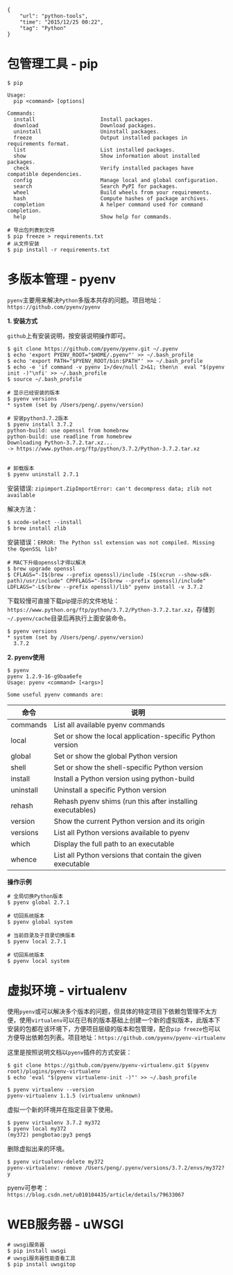 ```
{
    "url": "python-tools",
    "time": "2015/12/25 00:22",
    "tag": "Python"
}
```

# 包管理工具 - pip

```
$ pip

Usage:
  pip <command> [options]

Commands:
  install                     Install packages.
  download                    Download packages.
  uninstall                   Uninstall packages.
  freeze                      Output installed packages in requirements format.
  list                        List installed packages.
  show                        Show information about installed packages.
  check                       Verify installed packages have compatible dependencies.
  config                      Manage local and global configuration.
  search                      Search PyPI for packages.
  wheel                       Build wheels from your requirements.
  hash                        Compute hashes of package archives.
  completion                  A helper command used for command completion.
  help                        Show help for commands.
```

```
# 导出包列表到文件
$ pip freeze > requirements.txt
# 从文件安装
$ pip install -r requirements.txt
```

# 多版本管理 - pyenv

`pyenv`主要用来解决`Python`多版本共存的问题。项目地址：`https://github.com/pyenv/pyenv`

**1. 安装方式**

`github`上有安装说明，按安装说明操作即可。

```
$ git clone https://github.com/pyenv/pyenv.git ~/.pyenv
$ echo 'export PYENV_ROOT="$HOME/.pyenv"' >> ~/.bash_profile
$ echo 'export PATH="$PYENV_ROOT/bin:$PATH"' >> ~/.bash_profile
$ echo -e 'if command -v pyenv 1>/dev/null 2>&1; then\n  eval "$(pyenv init -)"\nfi' >> ~/.bash_profile
$ source ~/.bash_profile

# 显示已经安装的版本
$ pyenv versions
* system (set by /Users/peng/.pyenv/version)

# 安装python3.7.2版本
$ pyenv install 3.7.2
python-build: use openssl from homebrew
python-build: use readline from homebrew
Downloading Python-3.7.2.tar.xz...
-> https://www.python.org/ftp/python/3.7.2/Python-3.7.2.tar.xz


# 卸载版本
$ pyenv uninstall 2.7.1
```

安装错误: `zipimport.ZipImportError: can't decompress data; zlib not available`

解决方法：

```
$ xcode-select --install
$ brew install zlib
```

安装错误：`ERROR: The Python ssl extension was not compiled. Missing the OpenSSL lib?`

```
# MAC下升级openssl才得以解决
$ brew upgrade openssl
$ CFLAGS="-I$(brew --prefix openssl)/include -I$(xcrun --show-sdk-path)/usr/include" CPPFLAGS="-I$(brew --prefix openssl)/include" LDFLAGS="-L$(brew --prefix openssl)/lib" pyenv install -v 3.7.2
```


下载较慢可直接下载pip提示的文件地址：`https://www.python.org/ftp/python/3.7.2/Python-3.7.2.tar.xz`，存储到 `~/.pyenv/cache`目录后再执行上面安装命令。

```
$ pyenv versions
* system (set by /Users/peng/.pyenv/version)
  3.7.2
```


**2. pyenv使用**

```
$ pyenv
pyenv 1.2.9-16-g9baa6efe
Usage: pyenv <command> [<args>]

Some useful pyenv commands are:
```

命令|说明
---|---
commands    |List all available pyenv commands
local       |Set or show the local application-specific Python version
global      |Set or show the global Python version
shell       |Set or show the shell-specific Python version
install     |Install a Python version using python-build
uninstall   |Uninstall a specific Python version
rehash      |Rehash pyenv shims (run this after installing executables)
version     |Show the current Python version and its origin
versions    |List all Python versions available to pyenv
which       |Display the full path to an executable
whence      |List all Python versions that contain the given executable

**操作示例**

```
# 全局切换Python版本
$ pyenv global 2.7.1

# 切回系统版本
$ pyenv global system

# 当前目录及子目录切换版本
$ pyenv local 2.7.1

# 切回系统版本
$ pyenv local system
```


# 虚拟环境 - virtualenv
使用`pyenv`或可以解决多个版本的问题，但具体的特定项目下依赖包管理不太方便，使用`virtualenv`可以在已有的版本基础上创建一个新的虚拟版本，此版本下安装的包都在该环境下，方便项目层级的版本和包管理，配合`pip freeze`也可以方便导出依赖包列表。项目地址：`https://github.com/pyenv/pyenv-virtualenv`

这里是按照说明文档以`pyenv`插件的方式安装：

```
$ git clone https://github.com/pyenv/pyenv-virtualenv.git $(pyenv root)/plugins/pyenv-virtualenv
$ echo 'eval "$(pyenv virtualenv-init -)"' >> ~/.bash_profile

$ pyenv virtualenv --version
pyenv-virtualenv 1.1.5 (virtualenv unknown)
```

虚拟一个新的环境并在指定目录下使用。

```
$ pyenv virtualenv 3.7.2 my372
$ pyenv local my372
(my372) pengbotao:py3 peng$
```

删除虚拟出来的环境。

```
$ pyenv virtualenv-delete my372
pyenv-virtualenv: remove /Users/peng/.pyenv/versions/3.7.2/envs/my372? y
```


pyenv可参考：`https://blog.csdn.net/u010104435/article/details/79633067`


# WEB服务器 - uWSGI

```
# uwsgi服务器
$ pip install uwsgi
# uwsgi服务器性能查看工具
$ pip install uwsgitop
```